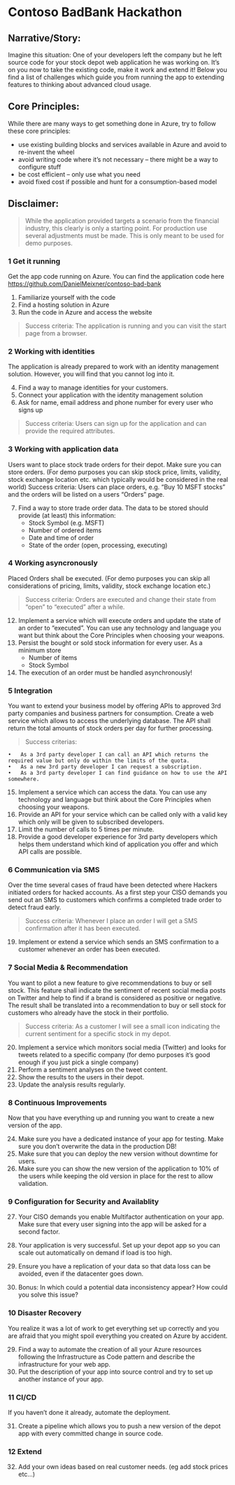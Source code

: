 # Contoso BadBank Hackathon


## Narrative/Story:
Imagine this situation: One of your developers left the company but he left source code for your stock depot web application he was working on. It’s on you now to take the existing code, make it work and extend it!
Below you find a list of challenges which guide you from running the app to extending features to thinking about advanced cloud usage.

## Core Principles:
While there are many ways to get something done in Azure, try to follow these core principles:
-	use existing building blocks and services available in Azure and avoid to re-invent the wheel
-	avoid writing code where it’s not necessary – there might be a way to configure stuff 
-	be cost efficient – only use what you need
-	avoid fixed cost if possible and hunt for a consumption-based model

## Disclaimer:
>While the application provided targets a scenario from the financial industry, this clearly is only a starting point. For production use several adjustments must be made. This is only meant to be used for demo purposes.


### 1	Get it running
Get the app code running on Azure. You can find the application code here https://github.com/DanielMeixner/contoso-bad-bank

1.	Familiarize yourself with the code
2.	Find a hosting solution in Azure
3.	Run the code in Azure and access the website

> Success criteria: The application is running and you can visit the start page from a browser. 

### 2	Working with identities
The application is already prepared to work with an identity management solution. However, you will find that you cannot log into it. 

4.	Find a way to manage identities for your customers. 
5.	Connect your application with the identity management solution
6.	Ask for name, email address and phone number for every user who signs up

> Success criteria: Users can sign up for the application and can provide the required attributes.

### 3	Working with application data
Users want to place stock trade orders for their depot. Make sure you can store orders. (For demo purposes you can skip stock price, limits, validity, stock exchange location etc. which typically would be considered in the real world)
Success criteria: Users can place orders, e.g. “Buy 10 MSFT stocks” and the orders will be listed on a users “Orders” page.

7.	Find a way to store trade order data. The data to be stored should provide (at least) this information:
    *	Stock Symbol (e.g. MSFT)
    *	Number of ordered items
    *	Date and time of order
    *	State of the order (open, processing, executing)


### 4	Working asyncronously
Placed Orders shall be executed. (For demo purposes you can skip all considerations of pricing, limits, validity, stock exchange location etc.)

> Success criteria: Orders are executed and change their state from “open” to “executed” after a while. 

12.	Implement a service which will execute orders and update the state of an order to “executed”. You can use any technology and language you want but think about the Core Principles when choosing your weapons.
13.	Persist the bought or sold stock information for every user. As a minimum store 
    *	Number of items
    *	Stock Symbol
14.	The execution of an order must be handled asynchronously! 

### 5	Integration
You want to extend your business model by offering APIs to approved 3rd party companies and business partners for consumption. Create a web service which allows to access the underlying database. The API shall return the total amounts of stock orders per day for further processing. 
> Success criterias: 

    •	As a 3rd party developer I can call an API which returns the required value but only do within the limits of the quota. 
    •	As a new 3rd party developer I can request a subscription. 
    •	As a 3rd party developer I can find guidance on how to use the API somewhere.

15.	Implement a service which can access the data. You can use any technology and language but think about the Core Principles when choosing your weapons.
16.	Provide an API for your service which can be called only with a valid key which only will be given to subscribed developers.
17.	Limit the number of calls to 5 times per minute.
18.	Provide a good developer experience for 3rd party developers which helps them understand which kind of application you offer and which API calls are possible.

### 6	Communication via SMS
Over the time several cases of fraud have been detected where Hackers initiated orders for hacked accounts. As a first step your CISO demands you send out an SMS to customers which confirms a completed trade order to detect fraud early. 
> Success criteria: Whenever I place an order I will get a SMS confirmation after it has been executed.

19.	Implement or extend a service which sends an SMS confirmation to a customer whenever an order has been executed.

### 7	Social Media & Recommendation
You want to pilot a new feature to give recommendations to buy or sell stock. This feature shall indicate the sentiment of recent social media posts on Twitter and help to find if a brand is considered as positive or negative. The result shall be translated into a recommendation to buy or sell stock for customers who already have the stock in their portfolio. 
> Success criteria: As a customer I will see a small icon indicating the current sentiment for a specific stock in my depot.

20.	Implement a service which monitors social media (Twitter) and looks for tweets related to a specific company (for demo purposes it’s good enough if you just pick a single company)
21.	Perform a sentiment analyses on the tweet content.
22.	Show the results to the users in their depot.
23.	Update the analysis results regularly.

### 8	Continuous Improvements
Now that you have everything up and running you want to create a new version of the app. 

24.	Make sure you have a dedicated instance of your app for testing. Make sure you don’t overwrite the data in the production DB!
25.	Make sure that you can deploy the new version without downtime for users. 
26.	Make sure you can show the new version of the application to 10% of the users while keeping the old version in place for the rest to allow validation.

### 9	Configuration for Security and Availablity
27.	Your CISO demands you enable Multifactor authentication on your app. Make sure that every user signing into the app will be asked for a second factor.
28.	Your application is very successful. Set up your depot app so you can scale out automatically on demand if load is too high. 

1.	Ensure you have a replication of your data so that data loss can be avoided, even if the datacenter goes down.

1.	Bonus: In which could a potential data inconsistency appear? How could you solve this issue?

### 10	Disaster Recovery 
You realize it was a lot of work to get everything set up correctly and you are afraid that you might spoil everything you created on Azure by accident. 

29.	Find a way to automate the creation of all your Azure resources following the Infrastructure as Code pattern and describe the infrastructure for your web app.
30.	Put the description of your app into source control and try to set up another instance of your app.

### 11	CI/CD
If you haven’t done it already, automate the deployment.

31.	Create a pipeline which allows you to push a new version of the depot app with every committed change in source code.


### 12 Extend 

32. Add your own ideas based on real customer needs. (eg add stock prices etc...)



